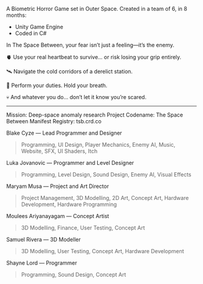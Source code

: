 A Biometric Horror Game set in Outer Space.
Created in a team of 6, in 8 months:
- Unity Game Engine
- Coded in C#

In The Space Between, your fear isn’t just a feeling—it’s the enemy. 

🫀 Use your real heartbeat to survive... or risk losing your grip entirely.

🛰️ Navigate the cold corridors of a derelict station.  

🔧 Perform your duties. Hold your breath.  

💀 And whatever you do… don’t let it know you’re scared.

---

Mission: Deep-space anomaly research
Project Codename: The Space Between
Manifest Registry: tsb.crd.co


Blake Cyze — Lead Programmer and Designer
> Programming, UI Design, Player Mechanics, Enemy AI, Music, Website, SFX, UI Shaders, Itch

Luka Jovanovic — Programmer and Level Designer
> Programming, Level Design, Sound Design, Enemy AI, Visual Effects

Maryam Musa — Project and Art Director
> Project Management, 3D Modelling, 2D Art, Concept Art, Hardware Development, Hardware Programming

Moulees Ariyanayagam — Concept Artist
> 3D Modelling, Finance, User Testing, Concept Art

Samuel Rivera — 3D Modeller
> 3D Modelling, User Testing, Concept Art, Hardware Development

Shayne Lord — Programmer
> Programming, Sound Design, Concept Art
